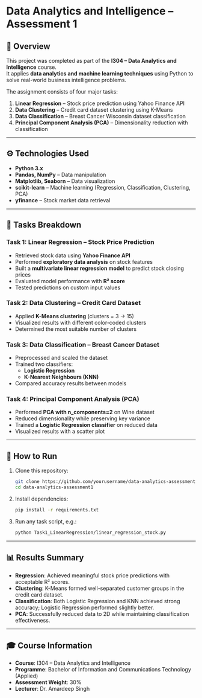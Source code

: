 # Data Analytics and Intelligence – Assessment 1

## 📌 Overview  
This project was completed as part of the **I304 – Data Analytics and Intelligence** course.  
It applies **data analytics and machine learning techniques** using Python to solve real-world business intelligence problems.  

The assignment consists of four major tasks:  
1. **Linear Regression** – Stock price prediction using Yahoo Finance API  
2. **Data Clustering** – Credit card dataset clustering using K-Means  
3. **Data Classification** – Breast Cancer Wisconsin dataset classification  
4. **Principal Component Analysis (PCA)** – Dimensionality reduction with classification  

---

## ⚙️ Technologies Used
- **Python 3.x**  
- **Pandas, NumPy** – Data manipulation  
- **Matplotlib, Seaborn** – Data visualization  
- **scikit-learn** – Machine learning (Regression, Classification, Clustering, PCA)  
- **yfinance** – Stock market data retrieval  

---

## 📝 Tasks Breakdown

### Task 1: Linear Regression – Stock Price Prediction
- Retrieved stock data using **Yahoo Finance API**  
- Performed **exploratory data analysis** on stock features  
- Built a **multivariate linear regression model** to predict stock closing prices  
- Evaluated model performance with **R² score**  
- Tested predictions on custom input values  

### Task 2: Data Clustering – Credit Card Dataset
- Applied **K-Means clustering** (clusters = 3 → 15)  
- Visualized results with different color-coded clusters  
- Determined the most suitable number of clusters  

### Task 3: Data Classification – Breast Cancer Dataset
- Preprocessed and scaled the dataset  
- Trained two classifiers:  
  - **Logistic Regression**  
  - **K-Nearest Neighbours (KNN)**  
- Compared accuracy results between models  

### Task 4: Principal Component Analysis (PCA)
- Performed **PCA with n_components=2** on Wine dataset  
- Reduced dimensionality while preserving key variance  
- Trained a **Logistic Regression classifier** on reduced data  
- Visualized results with a scatter plot  

---

## 🚀 How to Run
1. Clone this repository:  
   ```bash
   git clone https://github.com/yourusername/data-analytics-assessment1.git
   cd data-analytics-assessment1
   ```
2. Install dependencies:  
   ```bash
   pip install -r requirements.txt
   ```
3. Run any task script, e.g.:  
   ```bash
   python Task1_LinearRegression/linear_regression_stock.py
   ```

---

## 📊 Results Summary
- **Regression**: Achieved meaningful stock price predictions with acceptable R² scores.  
- **Clustering**: K-Means formed well-separated customer groups in the credit card dataset.  
- **Classification**: Both Logistic Regression and KNN achieved strong accuracy; Logistic Regression performed slightly better.  
- **PCA**: Successfully reduced data to 2D while maintaining classification effectiveness.  

---

## 🎓 Course Information
- **Course**: I304 – Data Analytics and Intelligence  
- **Programme**: Bachelor of Information and Communications Technology (Applied)  
- **Assessment Weight**: 30%  
- **Lecturer**: Dr. Amardeep Singh  
